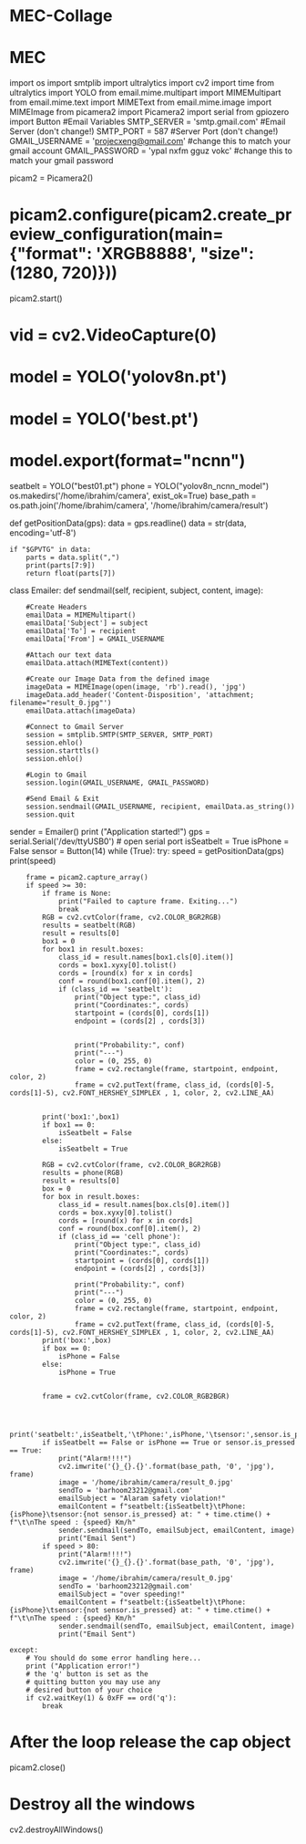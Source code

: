 # MEC-Collage
# MEC
import os
import smtplib
import ultralytics
import cv2
import time
from ultralytics import YOLO
from email.mime.multipart import MIMEMultipart
from email.mime.text import MIMEText
from email.mime.image import MIMEImage
from picamera2 import Picamera2
import serial
from gpiozero import Button
#Email Variables
SMTP_SERVER = 'smtp.gmail.com' #Email Server (don't change!)
SMTP_PORT = 587 #Server Port (don't change!)
GMAIL_USERNAME = 'projecxeng@gmail.com' #change this to match your gmail account
GMAIL_PASSWORD = 'ypal nxfm gguz vokc'  #change this to match your gmail password

picam2 = Picamera2()
# picam2.configure(picam2.create_preview_configuration(main={"format": 'XRGB8888', "size": (1280, 720)}))
picam2.start()
# vid = cv2.VideoCapture(0)
# model = YOLO('yolov8n.pt')
# model = YOLO('best.pt')
# model.export(format="ncnn")
seatbelt = YOLO("best01.pt")
phone = YOLO("yolov8n_ncnn_model")
os.makedirs('/home/ibrahim/camera', exist_ok=True)
base_path = os.path.join('/home/ibrahim/camera', '/home/ibrahim/camera/result')

def getPositionData(gps):
    data = gps.readline()
    data = str(data, encoding='utf-8')

    if "$GPVTG" in data:
        parts = data.split(",")
        print(parts[7:9])
        return float(parts[7])
class Emailer:
    def sendmail(self, recipient, subject, content, image):

        #Create Headers
        emailData = MIMEMultipart()
        emailData['Subject'] = subject
        emailData['To'] = recipient
        emailData['From'] = GMAIL_USERNAME

        #Attach our text data
        emailData.attach(MIMEText(content))

        #Create our Image Data from the defined image
        imageData = MIMEImage(open(image, 'rb').read(), 'jpg')
        imageData.add_header('Content-Disposition', 'attachment; filename="result_0.jpg"')
        emailData.attach(imageData)

        #Connect to Gmail Server
        session = smtplib.SMTP(SMTP_SERVER, SMTP_PORT)
        session.ehlo()
        session.starttls()
        session.ehlo()

        #Login to Gmail
        session.login(GMAIL_USERNAME, GMAIL_PASSWORD)

        #Send Email & Exit
        session.sendmail(GMAIL_USERNAME, recipient, emailData.as_string())
        session.quit

sender = Emailer()
print ("Application started!")
gps = serial.Serial('/dev/ttyUSB0')  # open serial port
isSeatbelt = True
isPhone = False
sensor = Button(14)
while (True):
    try:
        speed = getPositionData(gps)
        print(speed)
        
        frame = picam2.capture_array()
        if speed >= 30:
            if frame is None:
                print("Failed to capture frame. Exiting...")
                break
            RGB = cv2.cvtColor(frame, cv2.COLOR_BGR2RGB)
            results = seatbelt(RGB)
            result = results[0]
            box1 = 0
            for box1 in result.boxes:
                class_id = result.names[box1.cls[0].item()]
                cords = box1.xyxy[0].tolist()
                cords = [round(x) for x in cords]
                conf = round(box1.conf[0].item(), 2)
                if (class_id == 'seatbelt'):
                    print("Object type:", class_id)
                    print("Coordinates:", cords)
                    startpoint = (cords[0], cords[1])
                    endpoint = (cords[2] , cords[3])


                    print("Probability:", conf)
                    print("---")
                    color = (0, 255, 0)
                    frame = cv2.rectangle(frame, startpoint, endpoint, color, 2)
                    frame = cv2.putText(frame, class_id, (cords[0]-5, cords[1]-5), cv2.FONT_HERSHEY_SIMPLEX , 1, color, 2, cv2.LINE_AA)
                    
                    
            print('box1:',box1)
            if box1 == 0:
                isSeatbelt = False
            else:
                isSeatbelt = True
                    
            RGB = cv2.cvtColor(frame, cv2.COLOR_BGR2RGB)
            results = phone(RGB)
            result = results[0]
            box = 0
            for box in result.boxes:
                class_id = result.names[box.cls[0].item()]
                cords = box.xyxy[0].tolist()
                cords = [round(x) for x in cords]
                conf = round(box.conf[0].item(), 2)
                if (class_id == 'cell phone'):
                    print("Object type:", class_id)
                    print("Coordinates:", cords)
                    startpoint = (cords[0], cords[1])
                    endpoint = (cords[2] , cords[3])

                    print("Probability:", conf)
                    print("---")
                    color = (0, 255, 0)
                    frame = cv2.rectangle(frame, startpoint, endpoint, color, 2)
                    frame = cv2.putText(frame, class_id, (cords[0]-5, cords[1]-5), cv2.FONT_HERSHEY_SIMPLEX , 1, color, 2, cv2.LINE_AA)
            print('box:',box)        
            if box == 0:
                isPhone = False
            else:
                isPhone = True
    
            
            frame = cv2.cvtColor(frame, cv2.COLOR_RGB2BGR)
#              
            print('seatbelt:',isSeatbelt,'\tPhone:',isPhone,'\tsensor:',sensor.is_pressed)
            if isSeatbelt == False or isPhone == True or sensor.is_pressed == True:
                print("Alarm!!!!")
                cv2.imwrite('{}_{}.{}'.format(base_path, '0', 'jpg'), frame)
                image = '/home/ibrahim/camera/result_0.jpg'
                sendTo = 'barhoom23212@gmail.com'
                emailSubject = "Alaram safety violation!"
                emailContent = f"seatbelt:{isSeatbelt}\tPhone:{isPhone}\tsensor:{not sensor.is_pressed} at: " + time.ctime() + f"\t\nThe speed : {speed} Km/h" 
                sender.sendmail(sendTo, emailSubject, emailContent, image)
                print("Email Sent")
            if speed > 80:
                print("Alarm!!!!")
                cv2.imwrite('{}_{}.{}'.format(base_path, '0', 'jpg'), frame)
                image = '/home/ibrahim/camera/result_0.jpg'
                sendTo = 'barhoom23212@gmail.com'
                emailSubject = "over speeding!"
                emailContent = f"seatbelt:{isSeatbelt}\tPhone:{isPhone}\tsensor:{not sensor.is_pressed} at: " + time.ctime() + f"\t\nThe speed : {speed} Km/h" 
                sender.sendmail(sendTo, emailSubject, emailContent, image)
                print("Email Sent")
            
    except:
        # You should do some error handling here...
        print ("Application error!")
        # the 'q' button is set as the
        # quitting button you may use any
        # desired button of your choice
        if cv2.waitKey(1) & 0xFF == ord('q'):
            break

# After the loop release the cap object 
picam2.close()
# Destroy all the windows
cv2.destroyAllWindows()
